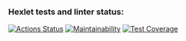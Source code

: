 ### Hexlet tests and linter status:
[![Actions Status](https://github.com/CyberXAndrew/java-project-78/workflows/hexlet-check/badge.svg)](https://github.com/CyberXAndrew/java-project-78/actions)
[![Maintainability](https://api.codeclimate.com/v1/badges/fbdeff2ae274dd3b0633/maintainability)](https://codeclimate.com/github/CyberXAndrew/java-project-78/maintainability)
[![Test Coverage](https://api.codeclimate.com/v1/badges/fbdeff2ae274dd3b0633/test_coverage)](https://codeclimate.com/github/CyberXAndrew/java-project-78/test_coverage)

